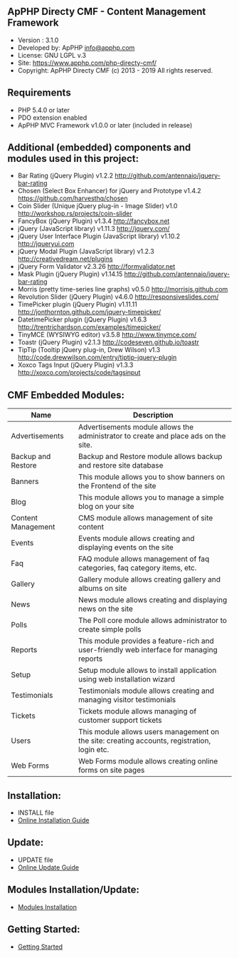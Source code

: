  ApPHP Directy CMF - Content Management Framework
 ---------------------------------------------------------------------------
- Version :      3.1.0
- Developed by:  ApPHP <info@apphp.com>                                      
- License:       GNU LGPL v.3                                                
- Site:          https://www.apphp.com/php-directy-cmf/
- Copyright:     ApPHP Directy CMF (c) 2013 - 2019 All rights reserved.                                        

 Requirements
 ---------------------------------------------------------------------------
- PHP 5.4.0 or later
- PDO extension enabled
- ApPHP MVC Framework v1.0.0 or later (included in release) 

 Additional (embedded) components and modules used in this project:
 --------------------------------------------------------------------------- 
- Bar Rating (jQuery Plugin)                         		v1.2.2		http://github.com/antennaio/jquery-bar-rating
- Chosen (Select Box Enhancer) for jQuery and Prototype 	v1.4.2		https://github.com/harvesthq/chosen
- Coin Slider (Unique jQuery plug-in - Image Slider) 		v1.0     	http://workshop.rs/projects/coin-slider
- FancyBox (jQuery Plugin)                           		v1.3.4   	http://fancybox.net
- jQuery (JavaScript library)                        		v1.11.3   	http://jquery.com/
- jQuery User Interface Plugin (JavaScript library)  		v1.10.2  	http://jqueryui.com
- jQuery Modal Plugin (JavaScript library)           		v1.2.3   	http://creativedream.net/plugins
- jQuery Form Validator                              		v2.3.26		http://formvalidator.net
- Mask Plugin (jQuery Plugin)                        		v1.14.15   	http://github.com/antennaio/jquery-bar-rating
- Morris (pretty time-series line graphs)            		v0.5.0		http://morrisjs.github.com
- Revolution Slider (jQuery Plugin)                  		v4.6.0 		http://responsiveslides.com/
- TimePicker plugin (jQuery Plugin)                  		v1.11.11	http://jonthornton.github.com/jquery-timepicker/
- DatetimePicker plugin (jQuery Plugin)              		v1.6.3 		http://trentrichardson.com/examples/timepicker/
- TinyMCE (WYSIWYG editor)                           		v3.5.8   	http://www.tinymce.com/
- Toastr (jQuery Plugin)                             		v2.1.3		http://codeseven.github.io/toastr
- TipTip (Tooltip jQuery plug-in, Drew Wilson)       		v1.3     	http://code.drewwilson.com/entry/tiptip-jquery-plugin
- Xoxco Tags Input (jQuery Plugin)                   		v1.3.3   	http://xoxco.com/projects/code/tagsinput


 CMF Embedded Modules:
---------------------------------------------------------------------------
| Name        | Description |
| ----------- | ----------- |
| Advertisements     | Advertisements module allows the administrator to create and place ads on the site. |
| Backup and Restore | Backup and Restore module allows backup and restore site database |
| Banners            | This module allows you to show banners on the Frontend of the site |
| Blog               | This module allows you to manage a simple blog on your site |
| Content Management | CMS module allows management of site content |
| Events             | Events module allows creating and displaying events on the site |
| Faq                | FAQ module allows management of faq categories, faq category items, etc. |
| Gallery            | Gallery module allows creating gallery and albums on site |
| News               | News module allows creating and displaying news on the site |
| Polls              | The Poll core module allows administrator to create simple polls |
| Reports            | This module provides a feature-rich and user-friendly web interface for managing reports |
| Setup              | Setup module allows to install application using web installation wizard |
| Testimonials       | Testimonials module allows creating and managing visitor testimonials |
| Tickets            | Tickets module allows managing of customer support tickets |
| Users              | This module allows users management on the site: creating accounts, registration, login etc. |
| Web Forms          | Web Forms module allows creating online forms on site pages |


 Installation:
 ---------------------------------------------------------------------------
- INSTALL file
- [Online Installation Guide](https://www.apphp.com/php-directy-cmf/index.php?page=installation)


 Update:
 ---------------------------------------------------------------------------
- UPDATE file
- [Online Update Guide](https://www.apphp.com/php-directy-cmf/index.php?page=update)


 Modules Installation/Update:
 ---------------------------------------------------------------------------
- [Modules Installation](https://www.apphp.com/php-directy-cmf/index.php?page=module-installation-and-update) 


 Getting Started:
 ---------------------------------------------------------------------------
- [Getting Started](https://www.apphp.com/php-directy-cmf/index.php?page=getting-started) 

